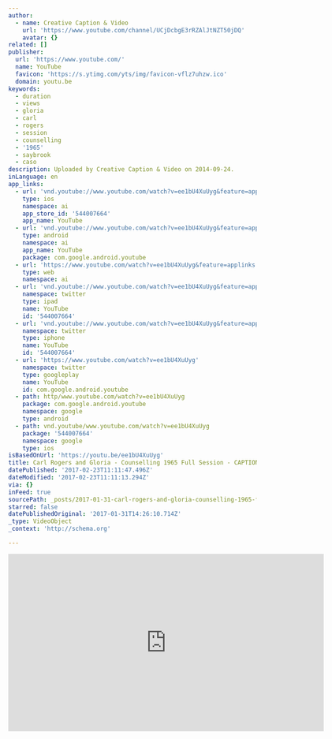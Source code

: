 ```yaml
---
author:
  - name: Creative Caption & Video
    url: 'https://www.youtube.com/channel/UCjDcbgE3rRZAlJtNZT50jDQ'
    avatar: {}
related: []
publisher:
  url: 'https://www.youtube.com/'
  name: YouTube
  favicon: 'https://s.ytimg.com/yts/img/favicon-vflz7uhzw.ico'
  domain: youtu.be
keywords:
  - duration
  - views
  - gloria
  - carl
  - rogers
  - session
  - counselling
  - '1965'
  - saybrook
  - caso
description: Uploaded by Creative Caption & Video on 2014-09-24.
inLanguage: en
app_links:
  - url: 'vnd.youtube://www.youtube.com/watch?v=ee1bU4XuUyg&feature=applinks'
    type: ios
    namespace: ai
    app_store_id: '544007664'
    app_name: YouTube
  - url: 'vnd.youtube://www.youtube.com/watch?v=ee1bU4XuUyg&feature=applinks'
    type: android
    namespace: ai
    app_name: YouTube
    package: com.google.android.youtube
  - url: 'https://www.youtube.com/watch?v=ee1bU4XuUyg&feature=applinks'
    type: web
    namespace: ai
  - url: 'vnd.youtube://www.youtube.com/watch?v=ee1bU4XuUyg&feature=applinks'
    namespace: twitter
    type: ipad
    name: YouTube
    id: '544007664'
  - url: 'vnd.youtube://www.youtube.com/watch?v=ee1bU4XuUyg&feature=applinks'
    namespace: twitter
    type: iphone
    name: YouTube
    id: '544007664'
  - url: 'https://www.youtube.com/watch?v=ee1bU4XuUyg'
    namespace: twitter
    type: googleplay
    name: YouTube
    id: com.google.android.youtube
  - path: http/www.youtube.com/watch?v=ee1bU4XuUyg
    package: com.google.android.youtube
    namespace: google
    type: android
  - path: vnd.youtube/www.youtube.com/watch?v=ee1bU4XuUyg
    package: '544007664'
    namespace: google
    type: ios
isBasedOnUrl: 'https://youtu.be/ee1bU4XuUyg'
title: Carl Rogers and Gloria - Counselling 1965 Full Session - CAPTIONED
datePublished: '2017-02-23T11:11:47.496Z'
dateModified: '2017-02-23T11:11:13.294Z'
via: {}
inFeed: true
sourcePath: _posts/2017-01-31-carl-rogers-and-gloria-counselling-1965-full-session-cap.md
starred: false
datePublishedOriginal: '2017-01-31T14:26:10.714Z'
_type: VideoObject
_context: 'http://schema.org'

---
```

<iframe src="https://cdn.embedly.com/widgets/media.html?src=https%3A%2F%2Fwww.youtube.com%2Fembed%2Fee1bU4XuUyg%3Ffeature%3Doembed&amp;url=http%3A%2F%2Fwww.youtube.com%2Fwatch%3Fv%3Dee1bU4XuUyg&amp;image=https%3A%2F%2Fi.ytimg.com%2Fvi%2Fee1bU4XuUyg%2Fhqdefault.jpg&amp;key=b7d04c9b404c499eba89ee7072e1c4f7&amp;type=text%2Fhtml&amp;schema=youtube" width="640" height="360" scrolling="no" frameborder="0" allowfullscreen="" style=""></iframe>